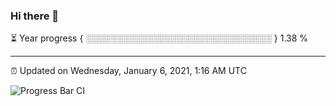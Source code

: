 ### Hi there 👋

⏳ Year progress { ░░░░░░░░░░░░░░░░░░░░░░░░░░░░░░ } 1.38 %

---

⏰ Updated on Wednesday, January 6, 2021, 1:16 AM UTC

![Progress Bar CI](https://github.com/arthurbuhl/arthurbuhl/workflows/Progress%20Bar%20CI/badge.svg)
